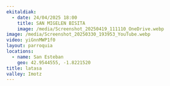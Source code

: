 ```yaml
---
ekitaldiak:
  - date: 24/04/2025 18:00
    title: SAN MIGELEN BISITA
    image: /media/Screenshot_20250419_111110_OneDrive.webp
image: /media/Screenshot_20250330_193953_YouTube.webp
video: yiGnnMWP1f0
layout: parroquia
locations:
  - name: San Esteban
    geo: 42.9544555, -1.8221520
title: latasa
valley: Imotz
---
```

